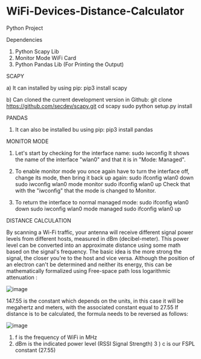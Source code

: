 # WiFi-Devices-Distance-Calculator
Python Project


Dependencies
  1) Python Scapy Lib
  2) Monitor Mode WiFi Card
  3) Python Pandas Lib (For Printing the Output)

SCAPY

a) It can installed by using pip:
  pip3 install scapy
  
b) Can cloned the current development version in Github:
	git clone https://github.com/secdev/scapy.git
	cd scapy
	sudo python setup.py install
  
PANDAS

1) It can also be installed bu using pip:
	pip3 install pandas
  
MONITOR MODE

1) Let's start by checking for the interface name:
	sudo iwconfig
It shows the name of the interface "wlan0" and that it is in "Mode: Managed".

2) To enable monitor mode you once again have to turn the interface off, change its mode, then bring it back up again:
	sudo ifconfig wlan0 down
	sudo iwconfig wlan0 mode monitor
	sudo ifconfig wlan0 up
Check that with the "iwconfig" that the mode is changed to Monitor.

3) To return the interface to normal managed mode:
	sudo ifconfig wlan0 down
	sudo iwconfig wlan0 mode managed
	sudo ifconfig wlan0 up
  
DISTANCE CALCULATION
  
By scanning a Wi-Fi traffic, your antenna will receive different signal power levels from different hosts, measured in dBm (decibel-meter). This power level can be converted into an approximate distance using some math based on the signal's frequency.
The basic idea is the more strong the signal, the closer you're to the host and vice versa.
Although the position of an electron can't be determined and neither its energy, this can be mathematically formalized using Free-space path loss logarithmic attenuation :

![image](https://user-images.githubusercontent.com/56837694/130411957-49c0b2a8-3e7f-498e-958b-aeed37665e27.png)

147.55 is the constant which depends on the units, in this case it will be megahertz and meters, with the associated constant equal to 27.55
If distance is to be calculated, the formula needs to be reversed as follows: 

![image](https://user-images.githubusercontent.com/56837694/130411977-644661da-b291-454c-91ee-a6b3aca36df2.png)

1) f is the frequency of WiFi in MHz
2) dBm is the indicated power level (RSSI Signal Strength)
3 ) c is our FSPL constant (27.55)
